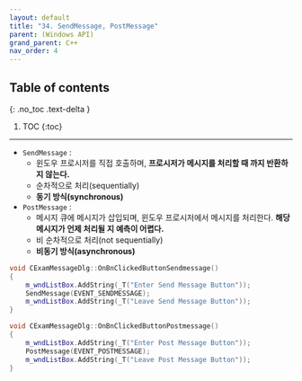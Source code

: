 ```yaml
---
layout: default
title: "34. SendMessage, PostMessage"
parent: (Windows API)
grand_parent: C++
nav_order: 4
---
```


## Table of contents
{: .no_toc .text-delta }

1. TOC
{:toc}

---

* `SendMessage` :
    * 윈도우 프로시저를 직접 호출하며, **프로시저가 메시지를 처리할 때 까지 반환하지 않는다.**
    * 순차적으로 처리(sequentially)
    * **동기 방식(synchronous)**
* `PostMessage` :
    * 메시지 큐에 메시지가 삽입되며, 윈도우 프로시저에서 메시지를 처리한다. **해당 메시지가 언제 처리될 지 예측이 어렵다.**
    * 비 순차적으로 처리(not sequentially)
    * **비동기 방식(asynchronous)**

```cpp
void CExamMessageDlg::OnBnClickedButtonSendmessage()
{
	m_wndListBox.AddString(_T("Enter Send Message Button"));
	SendMessage(EVENT_SENDMESSAGE);
	m_wndListBox.AddString(_T("Leave Send Message Button"));
}
```

```cpp
void CExamMessageDlg::OnBnClickedButtonPostmessage()
{
	m_wndListBox.AddString(_T("Enter Post Message Button"));
	PostMessage(EVENT_POSTMESSAGE);
	m_wndListBox.AddString(_T("Leave Post Message Button"));
}
```
